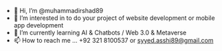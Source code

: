 - 👋 Hi, I’m @muhammadirshad89
- 👀 I’m interested in to do your project of website development or mobile app development
- 🌱 I’m currently learning AI & Chatbots / Web 3.0 & Metaverse
- 📫 How to reach me ... +92 321 8100537 or syyed.asshi89@gmail.com

<!---
muhammadirshad89/muhammadirshad89 is a ✨ special ✨ repository because its `README.md` (this file) appears on your GitHub profile.
You can click the Preview link to take a look at your changes.
--->
